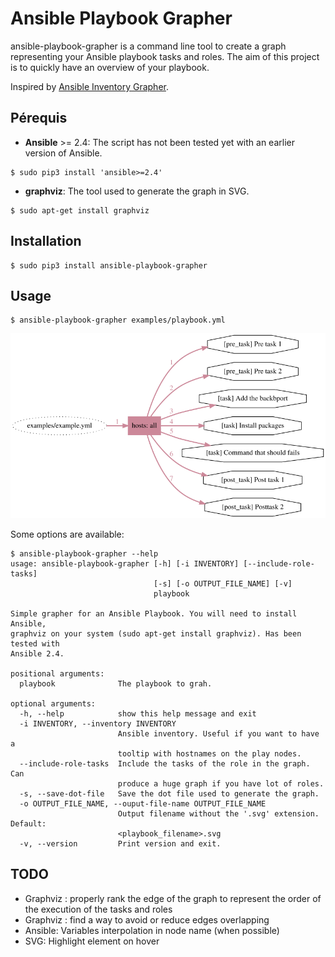 # Ansible Playbook Grapher

ansible-playbook-grapher is a command line tool to create a graph representing your Ansible playbook tasks and roles. The aim of
this project is to quickly have an overview of your playbook.

Inspired by [Ansible Inventory Grapher](https://github.com/willthames/ansible-inventory-grapher).

## Pérequis
 * **Ansible** >= 2.4: The script has not been tested yet with an earlier version of Ansible. 
 ```
 $ sudo pip3 install 'ansible>=2.4'
 ```
 * **graphviz**: The tool used to generate the graph in SVG. 
 ```
 $ sudo apt-get install graphviz
 ```
 
## Installation
```
$ sudo pip3 install ansible-playbook-grapher
```

## Usage

```
$ ansible-playbook-grapher examples/playbook.yml
```

![Example](examples/example.png)

Some options are available:

```
$ ansible-playbook-grapher --help
usage: ansible-playbook-grapher [-h] [-i INVENTORY] [--include-role-tasks]
                                [-s] [-o OUTPUT_FILE_NAME] [-v]
                                playbook

Simple grapher for an Ansible Playbook. You will need to install Ansible,
graphviz on your system (sudo apt-get install graphviz). Has been tested with
Ansible 2.4.

positional arguments:
  playbook              The playbook to grah.

optional arguments:
  -h, --help            show this help message and exit
  -i INVENTORY, --inventory INVENTORY
                        Ansible inventory. Useful if you want to have a
                        tooltip with hostnames on the play nodes.
  --include-role-tasks  Include the tasks of the role in the graph. Can
                        produce a huge graph if you have lot of roles.
  -s, --save-dot-file   Save the dot file used to generate the graph.
  -o OUTPUT_FILE_NAME, --ouput-file-name OUTPUT_FILE_NAME
                        Output filename without the '.svg' extension. Default:
                        <playbook_filename>.svg
  -v, --version         Print version and exit.

```


## TODO
 - Graphviz : properly rank the edge of the graph to represent the order of the execution of the tasks and roles
 - Graphviz : find a way to avoid or reduce edges overlapping
 - Ansible: Variables interpolation in node name (when possible)
 - SVG: Highlight element on hover
  